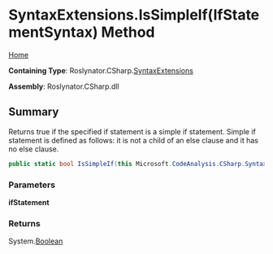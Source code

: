 # SyntaxExtensions\.IsSimpleIf\(IfStatementSyntax\) Method

[Home](../../../../README.md)

**Containing Type**: Roslynator\.CSharp\.[SyntaxExtensions](../README.md)

**Assembly**: Roslynator\.CSharp\.dll

## Summary

Returns true if the specified if statement is a simple if statement\.
Simple if statement is defined as follows: it is not a child of an else clause and it has no else clause\.

```csharp
public static bool IsSimpleIf(this Microsoft.CodeAnalysis.CSharp.Syntax.IfStatementSyntax ifStatement)
```

### Parameters

**ifStatement**

### Returns

System\.[Boolean](https://docs.microsoft.com/en-us/dotnet/api/system.boolean)

